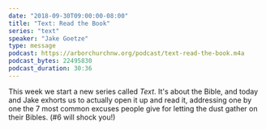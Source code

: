 ```yaml
---
date: "2018-09-30T09:00:00-08:00"
title: "Text: Read the Book"
series: "text"
speaker: "Jake Goetze"
type: message
podcast: https://arborchurchnw.org/podcast/text-read-the-book.m4a
podcast_bytes: 22495830
podcast_duration: 30:36
---
```


This week we start a new series called *Text*. It's about the Bible, and today and Jake exhorts us to actually open it up and read it, addressing one by one the 7 most common excuses people give for letting the dust gather on their Bibles. (#6 will shock you!)

